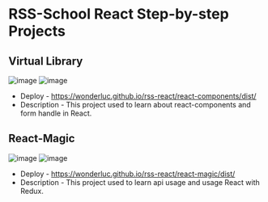 # RSS-School React Step-by-step Projects
## Virtual Library
  ![image](https://user-images.githubusercontent.com/52273527/127783289-8e7b4df3-1d12-4fdc-aef5-cbf4159a7c4a.png)
  ![image](https://user-images.githubusercontent.com/52273527/129615854-4207e7d4-656a-421d-9d81-11a949154e81.png)
  * Deploy - https://wonderluc.github.io/rss-react/react-components/dist/
  * Description - This project used to learn about react-components and form handle in React.

## React-Magic
  ![image](https://user-images.githubusercontent.com/52273527/131264888-563b478d-c5b2-43d3-9c08-c4c509bf8546.png)
  ![image](https://user-images.githubusercontent.com/52273527/131392773-85b0a8ca-52a0-47b7-9ee4-b792077e4803.png)
  * Deploy - https://wonderluc.github.io/rss-react/react-magic/dist/
  * Description - This project used to learn api usage and usage React with Redux. 